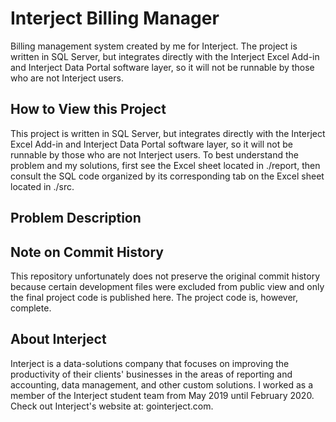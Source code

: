 # Interject Billing Manager

Billing management system created by me for Interject. The project is written in SQL Server, but integrates directly with the Interject Excel Add-in and Interject Data Portal software layer, so it will not be runnable by those who are not Interject users.

## How to View this Project

This project is written in SQL Server, but integrates directly with the Interject Excel Add-in and Interject Data Portal software layer, so it will not be runnable by those who are not Interject users. To best understand the problem and my solutions, first see the Excel sheet located in ./report, then consult the SQL code organized by its corresponding tab on the Excel sheet located in ./src.

## Problem Description



## Note on Commit History

This repository unfortunately does not preserve the original commit history because certain development files were excluded from public view and only the final project code is published here. The project code is, however, complete.

## About Interject

Interject is a data-solutions company that focuses on improving the productivity of their clients' businesses in the areas of reporting and accounting, data management, and other custom solutions. I worked as a member of the Interject student team from May 2019 until February 2020. Check out Interject's website at: gointerject.com.
